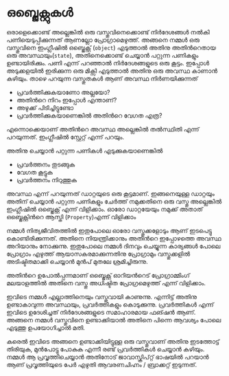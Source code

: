 # ഒബ്ജെക്റ്റുകൾ

ഒരാളെക്കൊണ്ട്  അല്ലെങ്കില്‍ ഒരു വസ്തുവിനെക്കൊണ്ട് നിര്‍ദേശങ്ങള്‍ നല്‍കി പണിയെടുപ്പിക്കുന്നത് ആണല്ലോ പ്രോഗ്രാമെഴുത്ത്. അങ്ങനെ നമ്മള്‍ ഒരു വസ്തുവിനെ ഇംഗ്ലീഷില്‍ ഒബ്ജെക്റ്റ് (`object`) എടുത്താല്‍ അതിനു അതിന്‍റെതായ ഒരു അവസ്ഥയും(`state`), അതിനെക്കൊണ്ട് ചെയ്യാന്‍ പറ്റുന്ന പണികളും ഉണ്ടായിരിക്കും. പണി എന്ന് പറഞ്ഞാല്‍ നിര്‍ദേശങ്ങളുടെ ഒരു കൂട്ടം.
ഇപ്പോള്‍ അടുക്കളയില്‍ ഇരിക്കുന്ന ഒരു മിക്സി എടുത്താല്‍ അതിനു ഒരു അവസ്ഥ  കാണാന്‍ കഴിയും. താഴെ പറയുന്ന വസ്തുതകള്‍ ആണ് അവസ്ഥ നിര്‍ണയിക്കുന്നത്
  
 - പ്രവര്‍ത്തിക്കുകയാണോ അല്ലയോ?
 - അതിന്‍റെ നിറം ഇപ്പോള്‍ എന്താണ്?
 - അഴുക്ക് പിടിച്ചിട്ടുണ്ടോ
 - പ്രവര്‍ത്തിക്കുകയാണെങ്കില്‍ അതിന്‍റെ വേഗത എത്ര? 

എന്നൊക്കെയാണ് അതിന്‍റെ അവസ്ഥ അല്ലെങ്കില്‍ തല്‍സ്ഥിതി എന്ന് പറയുന്നത്. ഇംഗ്ലീഷില്‍ സ്റ്റേറ്റ് എന്ന് പറയും.

അതിനു ചെയ്യാന്‍ പറ്റുന്ന പണികള്‍ എടുക്കുകയാണെങ്കില്‍

 - പ്രവര്‍ത്തനം തുടങ്ങുക
 - വേഗത കൂട്ടുക
 - പ്രവര്‍ത്തനം നിറുത്തുക     

അവസ്ഥ എന്ന് പറയുന്നത് ഡാറ്റയുടെ ഒരു കൂട്ടമാണ്. ഇങ്ങനെയുള്ള ഡാറ്റയും അതിന് ചെയ്യാന്‍ പറ്റുന്ന പണികളും ചേര്‍ത്ത് നമുക്കതിനെ 
ഒരു വസ്തു അല്ലെങ്കില്‍ ഇംഗ്ലീഷില്‍ ഒബ്ജെക്റ്റ് എന്ന് വിളിക്കാം.
ഓരോ ഡാറ്റയേയും നമുക്ക് അതാത് ഒബ്ജെക്റ്റിന്‍റെ ആസ്തി (`Property`)എന്ന് വിളിക്കാം

നമ്മള്‍ നിത്യജീവിതത്തില്‍ ഇതുപോലെ ഓരോ വസ്തുക്കളോടും ആണ് ഇടപെട്ടു കൊണ്ടിരിക്കുന്നത്. അതിനെ നിയന്ത്രിക്കാനും അതിന്‍റെ ഇപ്പോഴത്തെ അവസ്ഥ അറിയാനും നോക്കുന്നു.
ഇതുപോലെ നമ്മള്‍ ദിനവും ചെയ്യുന്ന കാര്യങ്ങള്‍ പോലെ പ്രോഗ്രാം എഴുത്ത് ആയാസകരമാക്കുന്നതിനു പ്രോഗ്രാമും വസ്തുക്കളില്‍ അടിഷ്ടിതമാക്കി ചെയ്യാന്‍ മുന്‍പ് മുതലേ ശ്രമിച്ചിരുന്നു.

അതിന്‍റെ ഉപോല്‍പ്പന്നമാണ് ഒബ്ജെക്റ്റ് ഓറിയന്‍റെട് പ്രോഗ്രാമ്മിംഗ് മലയാളത്തില്‍ അതിനെ വസ്തു അധിഷ്ടിത പ്രോഗ്രമെഴുത്ത് എന്ന് വിളിക്കാം.

ഇവിടെ നമ്മള്‍ എല്ലാത്തിനെയും വസ്തുവായി കാണുന്നു. എന്നിട്ട് അതിനു ഉണ്ടാകാവുന്ന അവസ്ഥയും, പ്രവര്‍ത്തികളും കൊടുക്കുന്നു. പ്രവര്‍ത്തികള്‍ എന്ന് ഇവിടെ ഉദേശിച്ചത് നിര്‍ദേശങ്ങളുടെ സമാഹാരമായ ഫങ്ഷന്‍ ആണ്. അങ്ങനെ നമ്മള്‍ വസ്തുവിനെ ഉണ്ടാക്കിയാല്‍ അതിനെ പിന്നെ ആവശ്യം പോലെ എടുത്തു ഉപയോഗിച്ചാല്‍ മതി.

കരെല്‍ ഇവിടെ അങ്ങനെ ഉണ്ടാക്കിയിട്ടുള്ള ഒരു വസ്തുവാണ് അതിനു ഇടത്തോട്ട് തിരിയുക, മുന്‍പോട്ടു പോകുക എന്നീ രണ്ട് പ്രവര്‍ത്തികള്‍ ചെയ്യാന്‍ കഴിയും. നമ്മള്‍ ആ പ്രവൃത്തിചെയ്യാന്‍ അതിനോട് ജാവാസ്ക്രിപ്റ്റ് ഭാഷയില്‍ പറയാന്‍ ആണ് പ്രവൃത്തിയുടെ പേര്‍ എഴുതി ആവരണചിഹ്നം / ബ്രാക്കറ്റ് ഇടുന്നത്.